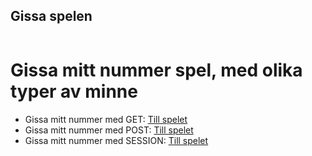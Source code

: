 ---
---

<section class="hero is-medium is-primary is-success">
  <div class="hero-body">
    <div class="container">
      <h1 class="has-text-centered is-size-1">Gissa spelen</h1>
    </div>
  </div>
</section>

<DIV class="section columns is-centered">
<DIV class="container column is-12">
<DIV class="section content has-background-white-bis">

Gissa mitt nummer spel, med olika typer av minne
================================================

* Gissa mitt nummer med GET: [Till spelet](gissa/get)
* Gissa mitt nummer med POST: [Till spelet](gissa/post)
* Gissa mitt nummer med SESSION: [Till spelet](gissa/session)

</div>
</div>
</div>